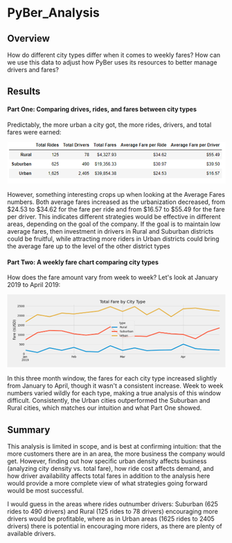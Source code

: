# PyBer_Analysis
## Overview
How do different city types differ when it comes to weekly fares? How can we use this data to adjust how PyBer uses its resources to better manage drivers and fares?

## Results
#### Part One: Comparing drives, rides, and fares between city types
Predictably, the more urban a city got, the more rides, drivers, and total fares were earned:

![Fig8](/analysis/Fig8.PNG)

However, something interesting crops up when looking at the Average Fares numbers. Both average fares increased as the urbanization decreased, from $24.53 to $34.62 for the fare per ride and from $16.57 to $55.49 for the fare per driver. This indicates different strategies would be effective in different areas, depending on the goal of the company. If the goal is to maintain low average fares, then investment in drivers in Rural and Suburban districts could be fruitful, while attracting more riders in Urban districts could bring the average fare up to the level of the other district types
#### Part Two: A weekly fare chart comparing city types
How does the fare amount vary from week to week? Let's look at January 2019 to April 2019:

![Total Fare Graph](/analysis/total_fare_graph.png)

In this three month window, the fares for each city type increased slightly from January to April, though it wasn't a consistent increase. Week to week numbers varied wildly for each type, making a true analysis of this window difficult. Consistently, the Urban cities outperformed the Suburban and Rural cities, which matches our intuition and what Part One showed. 
## Summary
This analysis is limited in scope, and is best at confirming intuition: that the more customers there are in an area, the more business the company would get. However, finding out how specific urban density affects business (analyzing city density vs. total fare), how ride cost affects demand, and how driver availability affects total fares in addition to the analysis here would provide a more complete view of what strategies going forward would be most successful. 

I would guess in the areas where rides outnumber drivers: Suburban (625 rides to 490 drivers) and Rural (125 rides to 78 drivers) encouraging more drivers would be profitable, where as in Urban areas (1625 rides to 2405 drivers) there is potential in encouraging more riders, as there are plenty of available drivers.
